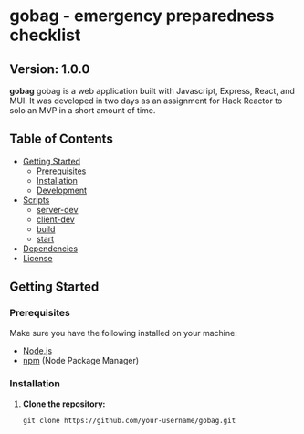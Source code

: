 # gobag - emergency preparedness checklist

## Version: 1.0.0

**gobag** gobag is a web application built with Javascript, Express, React, and MUI.  It was developed in two days as an assignment for Hack Reactor to solo an MVP in a short amount of time.  

## Table of Contents

- [Getting Started](#getting-started)
  - [Prerequisites](#prerequisites)
  - [Installation](#installation)
  - [Development](#development)
- [Scripts](#scripts)
  - [server-dev](#server-dev)
  - [client-dev](#client-dev)
  - [build](#build)
  - [start](#start)
- [Dependencies](#dependencies)
- [License](#license)

## Getting Started

### Prerequisites

Make sure you have the following installed on your machine:

- [Node.js](https://nodejs.org/)
- [npm](https://www.npmjs.com/) (Node Package Manager)

### Installation

1. **Clone the repository:**

   ```shell
   git clone https://github.com/your-username/gobag.git
   ```
